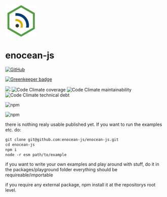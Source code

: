 <img src="resources/images/enocean-js-color.svg" width="100"/>

# enocean-js

[![GitHub](https://img.shields.io/github/license/enocean-js/enocean-js.svg)](https://github.com/enocean-js/enocean-js/blob/master/LICENSE.md)

[![Greenkeeper badge](https://badges.greenkeeper.io/enocean-js/enocean-js.svg)](https://greenkeeper.io/)

[![](https://travis-ci.org/enocean-js/enocean-js.svg?branch=master)](https://travis-ci.org/enocean-js/enocean-js)
![Code Climate coverage](https://img.shields.io/codeclimate/coverage/enocean-js/enocean-js.svg)
![Code Climate maintainability](https://img.shields.io/codeclimate/maintainability/enocean-js/enocean-js.svg)
![Code Climate technical debt](https://img.shields.io/codeclimate/tech-debt/enocean-js/enocean-js.svg)

![npm](https://img.shields.io/npm/v/enocean-js.svg)

![npm](https://img.shields.io/npm/dt/enocean-js.svg)

there is nothing realy usable published yet. If you want to run the examples etc. do:

    git clone git@github.com:enocean-js/enocean-js.git
    cd enocean-js
    npm i
    node -r esm path/to/example

if you want to write your own examples and play around with stuff, do it in the packages/playground folder everything should be requireable/importable

if you require any external package, npm install it at the repositorys root level.
